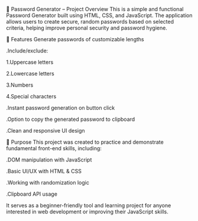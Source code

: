 🔐 Password Generator – Project Overview
This is a simple and functional Password Generator built using HTML, CSS, and JavaScript. The application allows users to create secure, random passwords based on selected criteria, helping improve personal security and password hygiene.

🧠 Features
Generate passwords of customizable lengths

.Include/exclude:

1.Uppercase letters

2.Lowercase letters

3.Numbers

4.Special characters

.Instant password generation on button click

.Option to copy the generated password to clipboard

.Clean and responsive UI design

🎯 Purpose
This project was created to practice and demonstrate fundamental front-end skills, including:

.DOM manipulation with JavaScript

.Basic UI/UX with HTML & CSS

.Working with randomization logic

.Clipboard API usage

It serves as a beginner-friendly tool and learning project for anyone interested in web development or improving their JavaScript skills.

